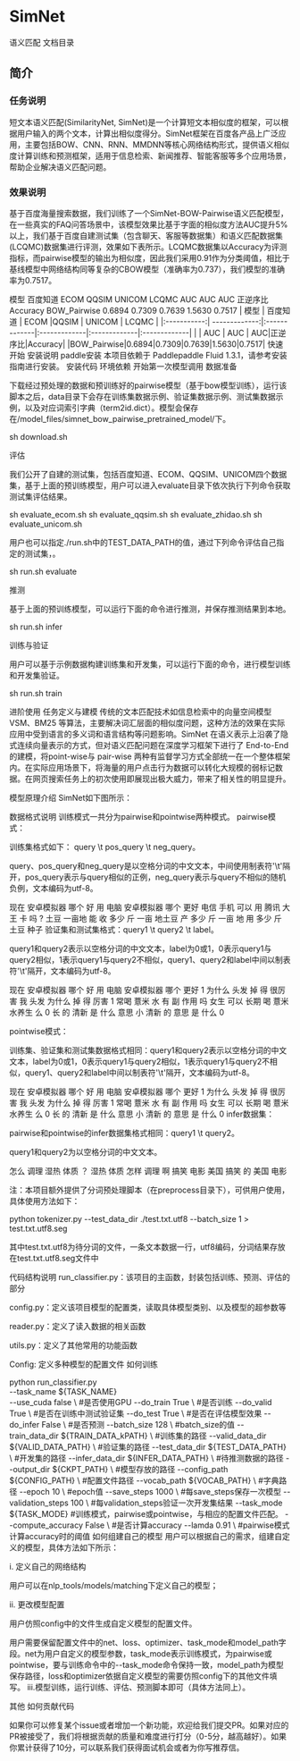 # SimNet 
语义匹配
文档目录
## 简介
### 任务说明
短文本语义匹配(SimilarityNet, SimNet)是一个计算短文本相似度的框架，可以根据用户输入的两个文本，计算出相似度得分。SimNet框架在百度各产品上广泛应用，主要包括BOW、CNN、RNN、MMDNN等核心网络结构形式，提供语义相似度计算训练和预测框架，适用于信息检索、新闻推荐、智能客服等多个应用场景，帮助企业解决语义匹配问题。
### 效果说明
基于百度海量搜索数据，我们训练了一个SimNet-BOW-Pairwise语义匹配模型，在一些真实的FAQ问答场景中，该模型效果比基于字面的相似度方法AUC提升5%以上，我们基于百度自建测试集（包含聊天、客服等数据集）和语义匹配数据集(LCQMC)数据集进行评测，效果如下表所示。LCQMC数据集以Accuracy为评测指标，而pairwise模型的输出为相似度，因此我们采用0.91作为分类阈值，相比于基线模型中网络结构同等复杂的CBOW模型（准确率为0.737），我们模型的准确率为0.7517。

模型	百度知道	ECOM	QQSIM	UNICOM	LCQMC
AUC	AUC	AUC	正逆序比	Accuracy
BOW_Pairwise	0.6894	0.7309	0.7639	1.5630	0.7517
| 模型       | 百度知道         | ECOM        |QQSIM | UNICOM | LCQMC |
|:-----------:| -------------:|:-------------|:-------------|:-------------|:-------------|
|   | AUC  | AUC | AUC|正逆序比|Accuracy|
|BOW_Pairwise|0.6894|0.7309|0.7639|1.5630|0.7517|
快速开始
安装说明
paddle安装
本项目依赖于 Paddlepaddle Fluid 1.3.1，请参考安装指南进行安装。
安装代码
环境依赖
开始第一次模型调用
数据准备

下载经过预处理的数据和预训练好的pairwise模型（基于bow模型训练），运行该脚本之后，data目录下会存在训练集数据示例、验证集数据示例、测试集数据示例，以及对应词索引字典（term2id.dict）。模型会保存在/model_files/simnet_bow_pairwise_pretrained_model/下。

sh download.sh

评估

我们公开了自建的测试集，包括百度知道、ECOM、QQSIM、UNICOM四个数据集，基于上面的预训练模型，用户可以进入evaluate目录下依次执行下列命令获取测试集评估结果。

sh evaluate_ecom.sh
sh evaluate_qqsim.sh 
sh evaluate_zhidao.sh 
sh evaluate_unicom.sh

用户也可以指定./run.sh中的TEST_DATA_PATH的值，通过下列命令评估自己指定的测试集，。

sh run.sh evaluate

推测

基于上面的预训练模型，可以运行下面的命令进行推测，并保存推测结果到本地。

sh run.sh infer

训练与验证

用户可以基于示例数据构建训练集和开发集，可以运行下面的命令，进行模型训练和开发集验证。

sh run.sh train

进阶使用
任务定义与建模
传统的文本匹配技术如信息检索中的向量空间模型 VSM、BM25 等算法，主要解决词汇层面的相似度问题，这种方法的效果在实际应用中受到语言的多义词和语言结构等问题影响。SimNet 在语义表示上沿袭了隐式连续向量表示的方式，但对语义匹配问题在深度学习框架下进行了 End-to-End 的建模，将point-wise与 pair-wise 两种有监督学习方式全部统一在一个整体框架内。在实际应用场景下，将海量的用户点击行为数据可以转化大规模的弱标记数据。在网页搜索任务上的初次使用即展现出极大威力，带来了相关性的明显提升。

模型原理介绍
SimNet如下图所示：



数据格式说明
训练模式一共分为pairwise和pointwise两种模式。
pairwise模式：

训练集格式如下： query \t pos_query \t neg_query。

query、pos_query和neg_query是以空格分词的中文文本，中间使用制表符'\t'隔开，pos_query表示与query相似的正例，neg_query表示与query不相似的随机负例，文本编码为utf-8。

现在 安卓模拟器 哪个 好 用     电脑 安卓模拟器 哪个 更好      电信 手机 可以 用 腾讯 大王 卡 吗 ?
土豆 一亩地 能 收 多少 斤      一亩 地土豆 产 多少 斤        一亩 地 用 多少 斤 土豆 种子
验证集和测试集格式：query1 \t query2 \t label。

query1和query2表示以空格分词的中文文本，label为0或1，0表示query1与query2相似，1表示query1与query2不相似，query1、query2和label中间以制表符'\t'隔开，文本编码为utf-8。

现在 安卓模拟器 哪个 好 用    电脑 安卓模拟器 哪个 更好      1
为什么 头发 掉 得 很厉害      我 头发 为什么 掉 得 厉害    1
常喝 薏米 水 有 副 作用 吗    女生 可以 长期 喝 薏米 水养生 么    0
长 的 清新 是 什么 意思      小 清新 的 意思 是 什么 0


pointwise模式：

训练集、验证集和测试集数据格式相同：query1和query2表示以空格分词的中文文本，label为0或1，0表示query1与query2相似，1表示query1与query2不相似，query1、query2和label中间以制表符'\t'隔开，文本编码为utf-8。

现在 安卓模拟器 哪个 好 用    电脑 安卓模拟器 哪个 更好      1
为什么 头发 掉 得 很厉害      我 头发 为什么 掉 得 厉害    1
常喝 薏米 水 有 副 作用 吗    女生 可以 长期 喝 薏米 水养生 么    0
长 的 清新 是 什么 意思     小 清新 的 意思 是 什么 0
infer数据集：

pairwise和pointwise的infer数据集格式相同：query1 \t query2。

query1和query2为以空格分词的中文文本。

怎么 调理 湿热 体质 ？   湿热 体质 怎样 调理 啊 
搞笑 电影 美国   搞笑 的 美国 电影


注：本项目额外提供了分词预处理脚本（在preprocess目录下），可供用户使用，具体使用方法如下：

python tokenizer.py --test_data_dir ./test.txt.utf8 --batch_size 1 > test.txt.utf8.seg

其中test.txt.utf8为待分词的文件，一条文本数据一行，utf8编码，分词结果存放在test.txt.utf8.seg文件中



代码结构说明
run_classifier.py：该项目的主函数，封装包括训练、预测、评估的部分

config.py：定义该项目模型的配置类，读取具体模型类别、以及模型的超参数等

reader.py：定义了读入数据的相关函数

utils.py：定义了其他常用的功能函数

Config: 定义多种模型的配置文件
如何训练


python run_classifier.py \
   --task_name ${TASK_NAME} \
   --use_cuda false \ #是否使用GPU
   --do_train True \  #是否训练
   --do_valid True \  #是否在训练中测试验证集
   --do_test True \   #是否在评估模型效果
   --do_infer False \ #是否预测
   --batch_size 128 \ #batch_size的值
   --train_data_dir ${TRAIN_DATA_kPATH} \ #训练集的路径
   --valid_data_dir ${VALID_DATA_PATH} \ #验证集的路径
   --test_data_dir ${TEST_DATA_PATH} \   #开发集的路径
   --infer_data_dir ${INFER_DATA_PATH} \ #待推测数据的路径
   --output_dir ${CKPT_PATH} \           #模型存放的路径
   --config_path ${CONFIG_PATH} \        #配置文件路径
   --vocab_path ${VOCAB_PATH} \          #字典路径
   --epoch 10 \    #epoch值
   --save_steps 1000 \  #每save_steps保存一次模型
   --validation_steps 100 \ #每validation_steps验证一次开发集结果
   --task_mode ${TASK_MODE} #训练模式，pairwise或pointwise，与相应的配置文件匹配。
   --compute_accuracy False \   #是否计算accuracy
   --lamda 0.91 \    #pairwise模式计算accuracy时的阈值
如何组建自己的模型
用户可以根据自己的需求，组建自定义的模型，具体方法如下所示：

i. 定义自己的网络结构

用户可以在nlp_tools/models/matching下定义自己的模型；

ii. 更改模型配置

用户仿照config中的文件生成自定义模型的配置文件。

用户需要保留配置文件中的net、loss、optimizer、task_mode和model_path字段。net为用户自定义的模型参数，task_mode表示训练模式，为pairwise或pointwise，要与训练命令中的--task_mode命令保持一致，model_path为模型保存路径，loss和optimizer依据自定义模型的需要仿照config下的其他文件填写。
iii.模型训练，运行训练、评估、预测脚本即可（具体方法同上）。

其他
如何贡献代码

如果你可以修复某个issue或者增加一个新功能，欢迎给我们提交PR。如果对应的PR被接受了，我们将根据贡献的质量和难度进行打分（0-5分，越高越好）。如果你累计获得了10分，可以联系我们获得面试机会或者为你写推荐信。
